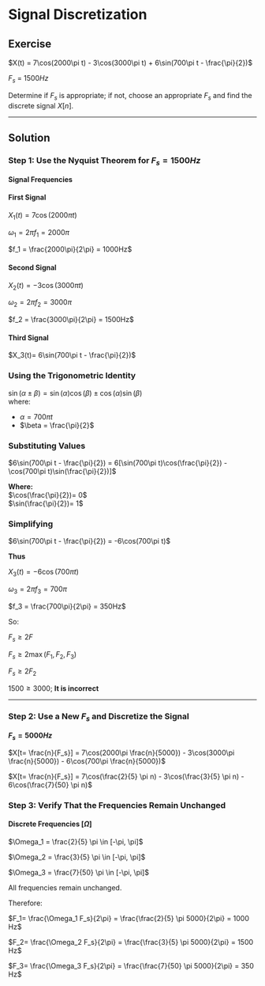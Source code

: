 # **Signal Discretization**

## **Exercise**

$X(t) = 7\cos(2000\pi t) - 3\cos(3000\pi t) + 6\sin(700\pi t - \frac{\pi}{2})$

$F_s$ = $1500 Hz$

Determine if $F_s$ is appropriate; if not, choose an appropriate $F_s$ and find the discrete signal $X[n]$.

---

## **Solution**  

### **Step 1: Use the Nyquist Theorem for $F_s= 1500 Hz$**  
**Signal Frequencies**

#### **First Signal**

$X_1(t)= 7\cos(2000\pi t)$

$\omega_1 = 2\pi f_1 = 2000\pi$

$f_1 = \frac{2000\pi}{2\pi} = 1000Hz$

#### **Second Signal**

$X_2(t)= -3\cos(3000\pi t)$

$\omega_2 = 2\pi f_2 = 3000\pi$

$f_2 = \frac{3000\pi}{2\pi} = 1500Hz$

#### **Third Signal**

$X_3(t)= 6\sin(700\pi t - \frac{\pi}{2})$

### **Using the Trigonometric Identity**  
$\sin(\alpha \pm \beta) = \sin(\alpha)\cos(\beta) \pm \cos(\alpha)\sin(\beta)$  
where:  
- $\alpha = 700\pi t$  
- $\beta = \frac{\pi}{2}$ 

### **Substituting Values**  
$6\sin(700\pi t - \frac{\pi}{2}) = 6[\sin(700\pi t)\cos(\frac{\pi}{2}) - \cos(700\pi t)\sin(\frac{\pi}{2})]$ 

**Where:**  
$\cos(\frac{\pi}{2})= 0$  
$\sin(\frac{\pi}{2})= 1$  

### **Simplifying**  
$6\sin(700\pi t - \frac{\pi}{2}) = -6\cos(700\pi t)$ 

**Thus**

$X_3(t)= -6\cos(700\pi t)$

$\omega_3 = 2\pi f_3 = 700\pi$

$f_3 = \frac{700\pi}{2\pi} = 350Hz$

So:

$F_s \geq 2F$

$F_s \geq 2\max(F_1, F_2, F_3)$

$F_s \geq 2F_2$

$1500 \geq 3000$; **It is incorrect**

---

### **Step 2: Use a New $F_s$ and Discretize the Signal**

**$F_s = 5000 Hz$**

$X[t= \frac{n}{F_s}] = 7\cos(2000\pi \frac{n}{5000}) - 3\cos(3000\pi \frac{n}{5000}) - 6\cos(700\pi \frac{n}{5000})$

$X[t= \frac{n}{F_s}] = 7\cos(\frac{2}{5} \pi n) - 3\cos(\frac{3}{5} \pi n) - 6\cos(\frac{7}{50} \pi n)$

### **Step 3: Verify That the Frequencies Remain Unchanged**

#### **Discrete Frequencies $[\Omega]$** 

$\Omega_1 = \frac{2}{5} \pi \in [-\pi, \pi]$

$\Omega_2 = \frac{3}{5} \pi \in [-\pi, \pi]$

$\Omega_3 = \frac{7}{50} \pi \in [-\pi, \pi]$

All frequencies remain unchanged.

Therefore:

$F_1= \frac{\Omega_1 F_s}{2\pi} = \frac{\frac{2}{5} \pi 5000}{2\pi} = 1000 Hz$

$F_2= \frac{\Omega_2 F_s}{2\pi} = \frac{\frac{3}{5} \pi 5000}{2\pi} = 1500 Hz$

$F_3= \frac{\Omega_3 F_s}{2\pi} = \frac{\frac{7}{50} \pi 5000}{2\pi} = 350 Hz$

